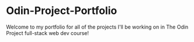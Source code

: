 # Odin-Project-Portfolio
Welcome to my portfolio for all of the projects I'll be working on in The Odin Project full-stack web dev course!
